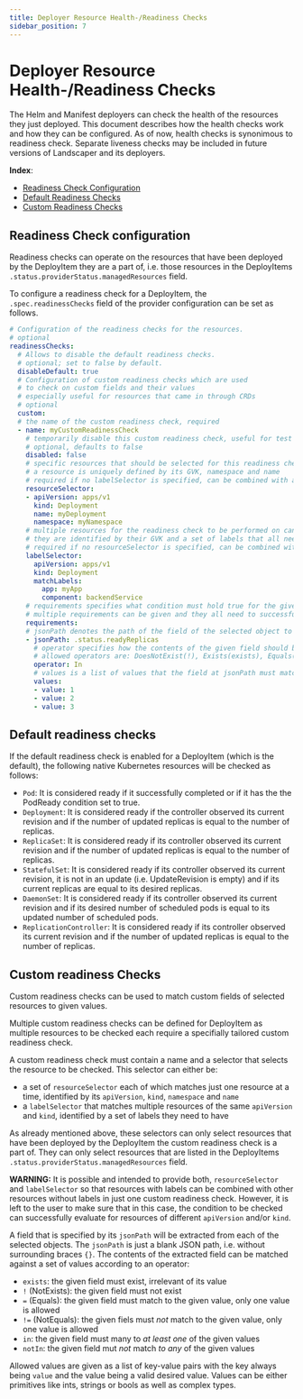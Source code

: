 ```yaml
---
title: Deployer Resource Health-/Readiness Checks
sidebar_position: 7
---
```


# Deployer Resource Health-/Readiness Checks

The Helm and Manifest deployers can check the health of the resources they just deployed. This document describes how the health checks work and how they can be configured.
As of now, health checks is synonimous to readiness check. Separate liveness checks may be included in future versions of Landscaper and its deployers.

**Index**:
- [Readiness Check Configuration](#readiness-check-configuration)
- [Default Readiness Checks](#default-readiness-checks)
- [Custom Readiness Checks](#custom-readiness-checks)

## Readiness Check configuration

Readiness checks can operate on the resources that have been deployed by the DeployItem they are a part of, i.e. those resources in the DeployItems `.status.providerStatus.managedResources` field.

To configure a readiness check for a DeployItem, the `.spec.readinessChecks` field of the provider configuration can be set as follows.

```yaml
# Configuration of the readiness checks for the resources.
# optional
readinessChecks:
  # Allows to disable the default readiness checks.
  # optional; set to false by default.
  disableDefault: true
  # Configuration of custom readiness checks which are used
  # to check on custom fields and their values
  # especially useful for resources that came in through CRDs
  # optional
  custom:
  # the name of the custom readiness check, required
  - name: myCustomReadinessCheck
    # temporarily disable this custom readiness check, useful for test setups
    # optional, defaults to false
    disabled: false
    # specific resources that should be selected for this readiness check to be performed on
    # a resource is uniquely defined by its GVK, namespace and name
    # required if no labelSelector is specified, can be combined with a labelSelector which is potentially harmful
    resourceSelector:
    - apiVersion: apps/v1
      kind: Deployment
      name: myDeployment
      namespace: myNamespace
    # multiple resources for the readiness check to be performed on can be selected through labels
    # they are identified by their GVK and a set of labels that all need to match
    # required if no resourceSelector is specified, can be combined with a resourceSelector which is potentially harmful
    labelSelector:
      apiVersion: apps/v1
      kind: Deployment
      matchLabels:
        app: myApp
        component: backendService
    # requirements specifies what condition must hold true for the given objects to pass the readiness check
    # multiple requirements can be given and they all need to successfully evaluate
    requirements:
    # jsonPath denotes the path of the field of the selected object to be checked and compared
    - jsonPath: .status.readyReplicas
      # operator specifies how the contents of the given field should be compared to the desired value
      # allowed operators are: DoesNotExist(!), Exists(exists), Equals(=, ==), NotEquals(!=), In(in), NotIn(notIn)
      operator: In
      # values is a list of values that the field at jsonPath must match to according to the operators
      values:
      - value: 1
      - value: 2
      - value: 3
```

## Default readiness checks

If the default readiness check is enabled for a DeployItem (which is the default), the following native Kubernetes resources will be checked as follows:

* `Pod`: It is considered ready if it successfully completed or if it has the the PodReady condition set to true.
* `Deployment`: It is considered ready if the controller observed its current revision and if the number of updated replicas is equal to the number of replicas.
* `ReplicaSet`: It is considered ready if its controller observed its current revision and if the number of updated replicas is equal to the number of replicas.
* `StatefulSet`: It is considered ready if its controller observed its current revision, it is not in an update (i.e. UpdateRevision is empty) and if its current replicas are equal to its desired replicas.
* `DaemonSet`: It is considered ready if its controller observed its current revision and if its desired number of scheduled pods is equal to its updated number of scheduled pods.
* `ReplicationController`: It is considered ready if its controller observed its current revision and if the number of updated replicas is equal to the number of replicas.

## Custom readiness Checks

Custom readiness checks can be used to match custom fields of selected resources to given values.

Multiple custom readiness checks can be defined for DeployItem as multiple resources to be checked each require a specifially tailored custom readiness check.

A custom readiness check must contain a name and a selector that selects the resource to be checked. This selector can either be:

- a set of `resourceSelector` each of which matches just one resource at a time, identified by its `apiVersion`, `kind`, `namespace` and `name`
- a `labelSelector` that matches multiple resources of the same `apiVersion` and `kind`, identified by a set of labels they need to have

As already mentioned above, these selectors can only select resources that have been deployed by the DeployItem the custom readiness check is a part of. They can only select resources that are listed in the DeployItems `.status.providerStatus.managedResources` field.

**WARNING:** It is possible and intended to provide both, `resourceSelector` and `labelSelector` so that resources with labels can be combined with other resources without labels in just one custom readiness check. However, it is left to the user to make sure that in this case, the condition to be checked can successfully evaluate for resources of different `apiVersion` and/or `kind`.

A field that is specified by its `jsonPath` will be extracted from each of the selected objects. The `jsonPath` is just a blank JSON path, i.e. without surrounding braces `{}`. The contents of the extracted field can be matched against a set of values according to an operator:

- `exists`: the given field must exist, irrelevant of its value
- `!` (NotExists): the given field must not exist
- `=` (Equals): the given field must match to the given value, only one value is allowed
- `!=` (NotEquals): the given fiels must _not_ match to the given value, only one value is allowed
- `in`: the given field must many to _at least one_ of the given values
- `notIn`: the given field mut _not_ match _to any_ of the given values

Allowed values are given as a list of key-value pairs with the key always being `value` and the value being a valid desired value. Values can be either primitives like ints, strings or bools as well as complex types.
